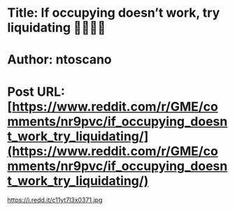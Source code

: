 # Title: If occupying doesn’t work, try liquidating 🦍💎🙌🚀
# Author: ntoscano
# Post URL: [https://www.reddit.com/r/GME/comments/nr9pvc/if_occupying_doesnt_work_try_liquidating/](https://www.reddit.com/r/GME/comments/nr9pvc/if_occupying_doesnt_work_try_liquidating/)


https://i.redd.it/c11yt7l3x0371.jpg